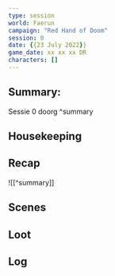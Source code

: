 ```yaml
---
type: session
world: Faerun
campaign: "Red Hand of Doom"
session: 0
date: {{23 July 2022}}
game_date: xx xx xx DR
characters: []
---
```




## Summary:
Sessie 0 doorg
^summary
## Housekeeping
## Recap
![[^summary]]
## Scenes
## Loot
## Log



